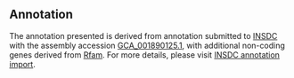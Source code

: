 

Annotation
----------

The annotation presented is derived from annotation submitted to
[INSDC](http://www.insdc.org) with the assembly accession
[GCA\_001890125.1](http://www.ebi.ac.uk/ena/data/view/GCA_001890125.1),
with additional non-coding genes derived from
[Rfam](http://rfam.xfam.org/). For more details, please visit [INSDC
annotation
import](http://ensemblgenomes.org/info/data/insdc_annotation).
